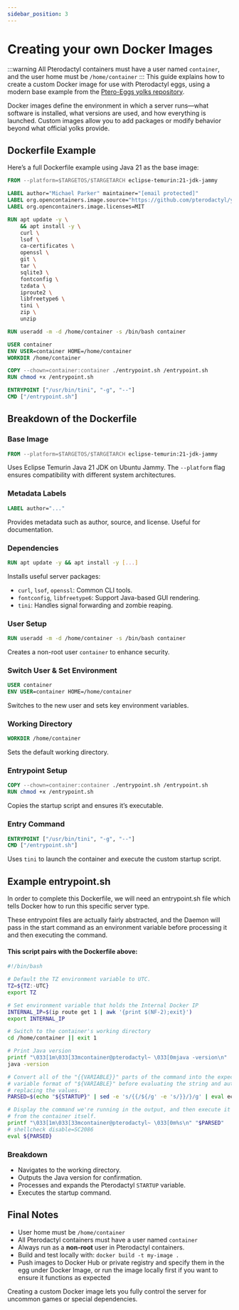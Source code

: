 ```yaml
---
sidebar_position: 3
---
```


# Creating your own Docker Images

:::warning
All Pterodactyl containers must have a user named `container`, and the user home must be `/home/container`
:::
This guide explains how to create a custom Docker image for use with Pterodactyl eggs, using a modern base example from the [Ptero-Eggs yolks repository](https://github.com/Ptero-Eggs/yolks/tree/main).

Docker images define the environment in which a server runs—what software is installed, what versions are used, and how everything is launched. Custom images allow you to add packages or modify behavior beyond what official yolks provide.

## Dockerfile Example

Here’s a full Dockerfile example using Java 21 as the base image:

```dockerfile
FROM --platform=$TARGETOS/$TARGETARCH eclipse-temurin:21-jdk-jammy

LABEL author="Michael Parker" maintainer="[email protected]"
LABEL org.opencontainers.image.source="https://github.com/pterodactyl/yolks"
LABEL org.opencontainers.image.licenses=MIT

RUN apt update -y \
    && apt install -y \
    curl \
    lsof \
    ca-certificates \
    openssl \
    git \
    tar \
    sqlite3 \
    fontconfig \
    tzdata \
    iproute2 \
    libfreetype6 \
    tini \
    zip \
    unzip

RUN useradd -m -d /home/container -s /bin/bash container

USER container
ENV USER=container HOME=/home/container
WORKDIR /home/container

COPY --chown=container:container ./entrypoint.sh /entrypoint.sh
RUN chmod +x /entrypoint.sh

ENTRYPOINT ["/usr/bin/tini", "-g", "--"]
CMD ["/entrypoint.sh"]
```

## Breakdown of the Dockerfile

### Base Image
```dockerfile
FROM --platform=$TARGETOS/$TARGETARCH eclipse-temurin:21-jdk-jammy
```
Uses Eclipse Temurin Java 21 JDK on Ubuntu Jammy. The `--platform` flag ensures compatibility with different system architectures.

### Metadata Labels
```dockerfile
LABEL author="..."
```
Provides metadata such as author, source, and license. Useful for documentation.

### Dependencies
```dockerfile
RUN apt update -y && apt install -y [...]
```
Installs useful server packages:

- `curl`, `lsof`, `openssl`: Common CLI tools.
- `fontconfig`, `libfreetype6`: Support Java-based GUI rendering.
- `tini`: Handles signal forwarding and zombie reaping.

### User Setup


```dockerfile
RUN useradd -m -d /home/container -s /bin/bash container
```
Creates a non-root user `container` to enhance security.

### Switch User & Set Environment
```dockerfile
USER container
ENV USER=container HOME=/home/container
```
Switches to the new user and sets key environment variables.

### Working Directory
```dockerfile
WORKDIR /home/container
```
Sets the default working directory.

### Entrypoint Setup
```dockerfile
COPY --chown=container:container ./entrypoint.sh /entrypoint.sh
RUN chmod +x /entrypoint.sh
```
Copies the startup script and ensures it’s executable.

### Entry Command
```dockerfile
ENTRYPOINT ["/usr/bin/tini", "-g", "--"]
CMD ["/entrypoint.sh"]
```
Uses `tini` to launch the container and execute the custom startup script.

## Example entrypoint.sh

In order to complete this Dockerfile, we will need an entrypoint.sh file which tells Docker how to run this specific server type.

These entrypoint files are actually fairly abstracted, and the Daemon will pass in the start command as an environment variable before processing it and then executing the command.

#### This script pairs with the Dockerfile above:

```bash
#!/bin/bash

# Default the TZ environment variable to UTC.
TZ=${TZ:-UTC}
export TZ

# Set environment variable that holds the Internal Docker IP
INTERNAL_IP=$(ip route get 1 | awk '{print $(NF-2);exit}')
export INTERNAL_IP

# Switch to the container's working directory
cd /home/container || exit 1

# Print Java version
printf "\033[1m\033[33mcontainer@pterodactyl~ \033[0mjava -version\n"
java -version

# Convert all of the "{{VARIABLE}}" parts of the command into the expected shell
# variable format of "${VARIABLE}" before evaluating the string and automatically
# replacing the values.
PARSED=$(echo "${STARTUP}" | sed -e 's/{{/${/g' -e 's/}}/}/g' | eval echo "$(cat -)")

# Display the command we're running in the output, and then execute it with the env
# from the container itself.
printf "\033[1m\033[33mcontainer@pterodactyl~ \033[0m%s\n" "$PARSED"
# shellcheck disable=SC2086
eval ${PARSED}
```

### Breakdown

- Navigates to the working directory.
- Outputs the Java version for confirmation.
- Processes and expands the Pterodactyl `STARTUP` variable.
- Executes the startup command.


## Final Notes

- User home must be `/home/container`
- All Pterodactyl containers must have a user named `container`
- Always run as a **non-root** user in Pterodactyl containers.
- Build and test locally with: `docker build -t my-image .`
- Push images to Docker Hub or private registry and specify them in the egg under Docker Image, or run the image locally first if you want to ensure it functions as expected

Creating a custom Docker image lets you fully control the server for uncommon games or special dependencies.
